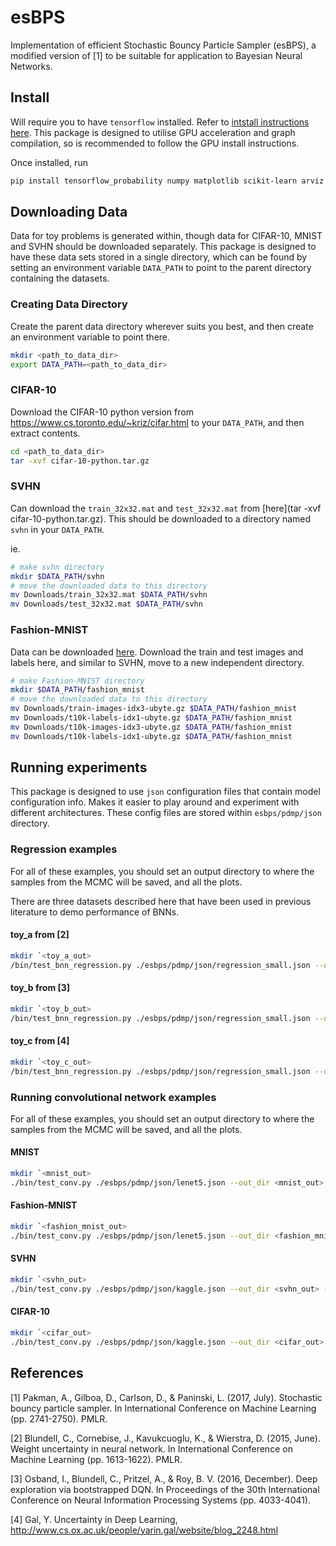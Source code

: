 # esBPS

Implementation of efficient Stochastic Bouncy Particle Sampler (esBPS), a modified version of [1] to be suitable for application to Bayesian Neural Networks.


## Install

Will require you to have `tensorflow` installed. Refer to [intstall instructions here](https://www.tensorflow.org/install). This package is designed to utilise GPU acceleration and graph compilation, so is recommended to follow the GPU install instructions.

Once installed, run
```bash
pip install tensorflow_probability numpy matplotlib scikit-learn arviz
```

## Downloading Data

Data for toy problems is generated within, though data for CIFAR-10, MNIST and SVHN should be downloaded separately. This package is designed to have these data sets stored in a single directory, which can be found by setting an environment variable `DATA_PATH` to point to the parent directory containing the datasets.


### Creating Data Directory

Create the parent data directory wherever suits you best, and then create an environment variable to point there.

```bash
mkdir <path_to_data_dir>
export DATA_PATH=<path_to_data_dir>
```

### CIFAR-10
Download the CIFAR-10 python version from https://www.cs.toronto.edu/~kriz/cifar.html to your `DATA_PATH`, and then extract contents.
```bash
cd <path_to_data_dir>
tar -xvf cifar-10-python.tar.gz
```

### SVHN

Can download the `train_32x32.mat` and `test_32x32.mat` from [here](tar -xvf cifar-10-python.tar.gz). This should be downloaded to a directory named `svhn` in your `DATA_PATH`.

ie.
```bash
# make svhn directory
mkdir $DATA_PATH/svhn
# move the downloaded data to this directory
mv Downloads/train_32x32.mat $DATA_PATH/svhn
mv Downloads/test_32x32.mat $DATA_PATH/svhn
```

### Fashion-MNIST

Data can be downloaded [here](https://github.com/zalandoresearch/fashion-mnist#get-the-data). Download the train and test images and labels here, and similar to SVHN, move to a new independent directory.


```bash
# make Fashion-MNIST directory
mkdir $DATA_PATH/fashion_mnist
# move the downloaded data to this directory
mv Downloads/train-images-idx3-ubyte.gz $DATA_PATH/fashion_mnist
mv Downloads/t10k-labels-idx1-ubyte.gz $DATA_PATH/fashion_mnist
mv Downloads/t10k-images-idx3-ubyte.gz $DATA_PATH/fashion_mnist
mv Downloads/t10k-labels-idx1-ubyte.gz $DATA_PATH/fashion_mnist
```


## Running experiments

This package is designed to use `json` configuration files that contain model configuration info. Makes it easier to play around and experiment with different architectures. These config files are stored within `esbps/pdmp/json` directory.


### Regression examples
For all of these examples, you should set an output directory to where the samples from the MCMC will be saved, and all the plots.

There are three datasets described here that have been used in previous literature to demo performance of BNNs.

#### toy_a from [2]
```bash
mkdir `<toy_a_out>
/bin/test_bnn_regression.py ./esbps/pdmp/json/regression_small.json --out_dir <toy_a_out> --batch_size 100 --data toy_a --bps --num_burnin 1000 --num_results 2000 --no_log --ref 1.0
```

#### toy_b from [3]
```bash
mkdir `<toy_b_out>
/bin/test_bnn_regression.py ./esbps/pdmp/json/regression_small.json --out_dir <toy_b_out> --batch_size 100 --data toy_b --bps --num_burnin 1000 --num_results 2000 --no_log --ref 1.0
```

#### toy_c from [4]
```bash
mkdir `<toy_c_out>
/bin/test_bnn_regression.py ./esbps/pdmp/json/regression_small.json --out_dir <toy_c_out> --batch_size 100 --data toy_c --bps --num_burnin 1000 --num_results 2000 --no_log --ref 1.0
```


### Running convolutional network examples

For all of these examples, you should set an output directory to where the samples from the MCMC will be saved, and all the plots.

#### MNIST
```bash
mkdir `<mnist_out>
./bin/test_conv.py ./esbps/pdmp/json/lenet5.json --out_dir <mnist_out> --batch_size 1028 --data mnist_im --bps --num_burnin 1000 --num_results 2000 --no_log --ref 0.50
```

#### Fashion-MNIST
```bash
mkdir `<fashion_mnist_out>
./bin/test_conv.py ./esbps/pdmp/json/lenet5.json --out_dir <fashion_mnist_out> --batch_size 1028 --data mnist_im --bps --num_burnin 1000 --num_results 2000 --no_log --ref 0.50
```

#### SVHN
```bash
mkdir `<svhn_out>
./bin/test_conv.py ./esbps/pdmp/json/kaggle.json --out_dir <svhn_out> --batch_size 1028 --data mnist_im --bps --num_burnin 1000 --num_results 2000 --no_log --ref 0.50
```

#### CIFAR-10
```bash
mkdir `<cifar_out>
./bin/test_conv.py ./esbps/pdmp/json/kaggle.json --out_dir <cifar_out> --batch_size 1028 --data mnist_im --bps --num_burnin 1000 --num_results 2000 --no_log --ref 0.50
```


## References

[1] Pakman, A., Gilboa, D., Carlson, D., & Paninski, L. (2017, July). Stochastic bouncy particle sampler. In International Conference on Machine Learning (pp. 2741-2750). PMLR.

[2] Blundell, C., Cornebise, J., Kavukcuoglu, K., & Wierstra, D. (2015, June). Weight uncertainty in neural network. In International Conference on Machine Learning (pp. 1613-1622). PMLR.

[3] Osband, I., Blundell, C., Pritzel, A., & Roy, B. V. (2016, December). Deep exploration via bootstrapped DQN. In Proceedings of the 30th International Conference on Neural Information Processing Systems (pp. 4033-4041).

[4] Gal, Y. Uncertainty in Deep Learning, http://www.cs.ox.ac.uk/people/yarin.gal/website/blog_2248.html

